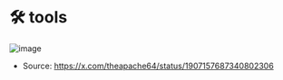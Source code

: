 # 🛠️ tools

![image](https://github.com/user-attachments/assets/22fec4e6-b392-43c1-9871-f7c503647905)

- Source: https://x.com/theapache64/status/1907157687340802306

